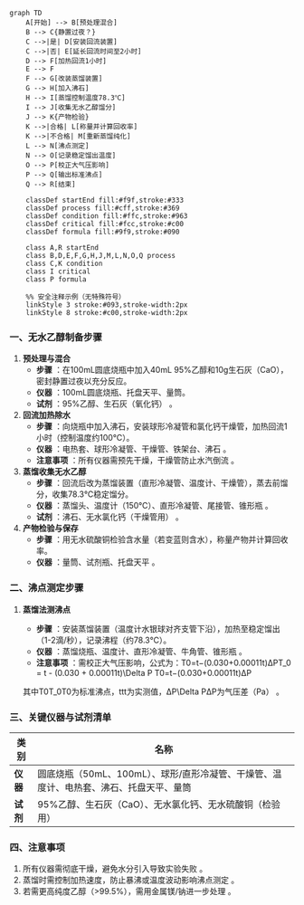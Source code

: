 ```mermaid
graph TD
    A[开始] --> B[预处理混合]
    B --> C{静置过夜？}
    C -->|是| D[安装回流装置]
    C -->|否| E[延长回流时间至2小时]
    D --> F[加热回流1小时]
    E --> F
    F --> G[改装蒸馏装置]
    G --> H[加入沸石]
    H --> I[蒸馏控制温度78.3℃]
    I --> J[收集无水乙醇馏分]
    J --> K{产物检验}
    K -->|合格| L[称量并计算回收率]
    K -->|不合格| M[重新蒸馏纯化]
    L --> N[沸点测定]
    N --> O[记录稳定馏出温度]
    O --> P[校正大气压影响]
    P --> Q[输出标准沸点]
    Q --> R[结束]

    classDef startEnd fill:#f9f,stroke:#333
    classDef process fill:#cff,stroke:#369
    classDef condition fill:#ffc,stroke:#963
    classDef critical fill:#fcc,stroke:#c00
    classDef formula fill:#9f9,stroke:#090

    class A,R startEnd
    class B,D,E,F,G,H,J,M,L,N,O,Q process
    class C,K condition
    class I critical
    class P formula

    %% 安全注释示例（无特殊符号）
    linkStyle 3 stroke:#093,stroke-width:2px
    linkStyle 8 stroke:#c00,stroke-width:2px
```

### **一、无水乙醇制备步骤**

1. **预处理与混合**
   * **步骤** ：在100mL圆底烧瓶中加入40mL 95%乙醇和10g生石灰（CaO），密封静置过夜以充分反应。
   * **仪器** ：100mL圆底烧瓶、托盘天平、量筒。
   * **试剂** ：95%乙醇、生石灰（氧化钙）  。
2. **回流加热除水**
   * **步骤** ：向烧瓶中加入沸石，安装球形冷凝管和氯化钙干燥管，加热回流1小时（控制温度约100℃）。
   * **仪器** ：电热套、球形冷凝管、干燥管、铁架台、沸石  。
   * **注意事项** ：所有仪器需预先干燥，干燥管防止水汽倒流  。
3. **蒸馏收集无水乙醇**
   * **步骤** ：回流后改为蒸馏装置（直形冷凝管、温度计、干燥管），蒸去前馏分，收集78.3℃稳定馏分。
   * **仪器** ：蒸馏头、温度计（150℃）、直形冷凝管、尾接管、锥形瓶  。
   * **试剂** ：沸石、无水氯化钙（干燥管用）  。
4. **产物检验与保存**
   * **步骤** ：用无水硫酸铜检验含水量（若变蓝则含水），称量产物并计算回收率。
   * **仪器** ：量筒、试剂瓶、托盘天平  。

### **二、沸点测定步骤**

1. **蒸馏法测沸点**

   * **步骤** ：安装蒸馏装置（温度计水银球对齐支管下沿），加热至稳定馏出（1-2滴/秒），记录沸程（约78.3℃）。
   * **仪器** ：蒸馏烧瓶、温度计、直形冷凝管、牛角管、锥形瓶  。
   * **注意事项** ：需校正大气压影响，公式为：T0=t−(0.030+0.00011t)ΔPT_0 = t - (0.030 + 0.00011t)\Delta P
     T0=t−(0.030+0.00011t)ΔP

   其中T0T_0T0为标准沸点，ttt为实测值，ΔP\Delta PΔP为气压差（Pa）  。

### **三、关键仪器与试剂清单**

| **类别** | **名称**                                                                         |
| -------------- | -------------------------------------------------------------------------------------- |
| **仪器** | 圆底烧瓶（50mL、100mL）、球形/直形冷凝管、干燥管、温度计、电热套、沸石、托盘天平、量筒 |
| **试剂** | 95%乙醇、生石灰（CaO）、无水氯化钙、无水硫酸铜（检验用）                               |

### **四、注意事项**

1. 所有仪器需彻底干燥，避免水分引入导致实验失败  。
2. 蒸馏时需控制加热速度，防止暴沸或温度波动影响沸点测定  。
3. 若需更高纯度乙醇（>99.5%），需用金属镁/钠进一步处理  。


